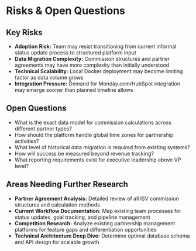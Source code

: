 # Risks & Open Questions

## Key Risks
- **Adoption Risk:** Team may resist transitioning from current informal status update process to structured platform input
- **Data Migration Complexity:** Commission structures and partner agreements may have more complexity than initially understood
- **Technical Scalability:** Local Docker deployment may become limiting factor as data volume grows
- **Integration Pressure:** Demand for Monday.com/HubSpot integration may emerge sooner than planned timeline allows

## Open Questions
- What is the exact data model for commission calculations across different partner types?
- How should the platform handle global time zones for partnership activities?
- What level of historical data migration is required from existing systems?
- How will success be measured beyond revenue tracking?
- What reporting requirements exist for executive leadership above VP level?

## Areas Needing Further Research
- **Partner Agreement Analysis:** Detailed review of all ISV commission structures and calculation methods
- **Current Workflow Documentation:** Map existing team processes for status updates, goal tracking, and pipeline management
- **Competition Research:** Analyze existing partnership management platforms for feature gaps and differentiation opportunities
- **Technical Architecture Deep Dive:** Determine optimal database schema and API design for scalable growth
